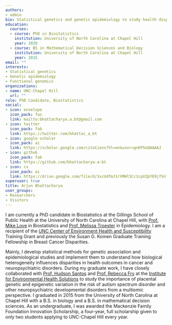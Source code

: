 ```yaml
---
authors:
- admin
bio: Statistical genetics and genetic epidemiology to study health disparities in cancer and psychiatric disorders.
education:
  courses:
  - course: PhD in Biostatistics
    institution: University of North Carolina at Chapel Hill
    year: 2020
  - course: BS in Mathematical Decision Sciences and Biology
    institution: University of North Carolina at Chapel Hill
    year: 2015
email: ""
interests:
- Statistical genetics
- Genetic epidemiology
- Functional genomics
organizations:
- name: UNC-Chapel Hill
  url: ""
role: PhD Candidate, Biostatistics
social:
- icon: envelope
  icon_pack: fas
  link: mailto:bhattacharya.a.bt@gmail.com
- icon: twitter
  icon_pack: fab
  link: https://twitter.com/bhattac_a_bt
- icon: google-scholar
  icon_pack: ai
  link: https://scholar.google.com/citations?hl=en&user=gnKP5eQAAAAJ
- icon: github
  icon_pack: fab
  link: https://github.com/bhattacharya-a-bt
- icon: cv
  icon_pack: ai
  link: https://drive.google.com/file/d/1xcUdfmJ1rVMHl5Cc1cpVZpYE9jfVnTFo/view?usp=sharing
superuser: true
title: Arjun Bhattacharya
user_groups:
- Researchers
- Visitors
---
```


I am currently a PhD candidate in Biostatistics at the Gillings School of Public Health at the University of North Carolina at Chapel Hill, with [Prof. Mike Love](mikelove.github.io) in Biostatistics and [Prof. Melissa Troester](https://sph.unc.edu/adv_profile/melissa-troester-phd/) in Epidemiology. I am a recipient of the [UNC Center of Environment Health and Susceptibility](https://sph.unc.edu/cehs/center-for-environmental-health-and-susceptibility/) Training Grant and previously the Susan G. Komen Graduate Training Fellowship in Breast Cancer Disparities. 

Mainly, I develop statistical methods for genetic association and epidemiological studies and implement them to understand how biological heterogeneity influences disparities in health outcomes in cancer and neuropsychiatric disorders. During my graduate work, I have closely collaborated with [Prof. Hudson Santos](https://nursing.unc.edu/people/hudson-santos/) and [Prof. Rebecca Fry](https://sph.unc.edu/adv_profile/rebecca-fry-phd/) at the [Institute for Environmental Health Solutions](https://sph.unc.edu/iehs/institute-for-environmental-health-solutions/) to study the importance of placental genetic and epigenetic variation in the risk of autism spectrum disorder and other neuropsychiatric developmental disorders from a multiomic perspective.
I graduated in 2015 from the University of North Carolina at Chapel Hill with a B.S. in biology and a B.S. in mathematical decision sciences. As an undergraduate, I was awarded the Mackenzie Family Foundation Innovation Scholarship, a four-year, full scholarship given to only two students applying to UNC-Chapel Hill every year.
